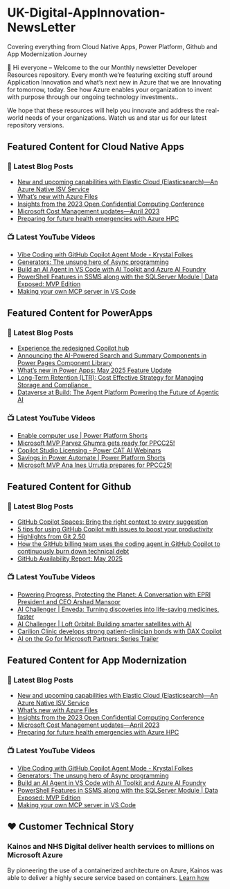 # UK-Digital-AppInnovation-NewsLetter

Covering everything from Cloud Native Apps, Power Platform, Github and App Modernization Journey

👋 Hi everyone – Welcome to the our Monthly newsletter Developer Resources repository. Every month we’re featuring exciting stuff around Application Innovation and what’s next new in Azure that we are Innovating for tomorrow, today. See how Azure enables your organization to invent with purpose through our ongoing technology investments..


We hope that these resources will help you innovate and address the real-world needs of your organizations. Watch us and star us for our latest repository versions.

## Featured Content for Cloud Native Apps


### 📝 Latest Blog Posts

    
<!-- BLOGCNA:START -->
- [New and upcoming capabilities with Elastic Cloud (Elasticsearch)—An Azure Native ISV Service](https://azure.microsoft.com/blog/new-and-upcoming-capabilities-with-elastic-cloud-elasticsearch-an-azure-native-isv-service/)
- [What’s new with Azure Files](https://azure.microsoft.com/blog/what-s-new-with-azure-files/)
- [Insights from the 2023 Open Confidential Computing Conference](https://azure.microsoft.com/blog/insights-from-the-2023-open-confidential-computing-conference/)
- [Microsoft Cost Management updates—April 2023](https://azure.microsoft.com/blog/microsoft-cost-management-updates-april-2023/)
- [Preparing for future health emergencies with Azure HPC ](https://azure.microsoft.com/blog/preparing-for-future-health-emergencies-with-azure-hpc/)
<!-- BLOGCNA:END -->

### 📺 Latest YouTube Videos

 
<!-- YOUTUBECNA:START -->
- [Vibe Coding with GitHub Copilot Agent Mode - Krystal Folkes](https://www.youtube.com/watch?v=Wr-2z42m60w)
- [Generators: The unsung hero of Async programming](https://www.youtube.com/watch?v=mAklOcbsiao)
- [Build an AI Agent in VS Code with AI Toolkit and Azure AI Foundry](https://www.youtube.com/watch?v=oltLB85Xq9E)
- [PowerShell Features in SSMS along with the SQLServer Module | Data Exposed: MVP Edition](https://www.youtube.com/watch?v=fPfLVCA_G3w)
- [Making your own MCP server in VS Code](https://www.youtube.com/watch?v=SYcQXozpb_E)
<!-- YOUTUBECNA:END -->

##  Featured Content for PowerApps
### 📝 Latest Blog Posts
<!-- BLOGPOWER:START -->
- [Experience the redesigned Copilot hub](https://www.microsoft.com/en-us/power-platform/blog/2025/06/12/experience-the-redesigned-copilot-hub/)
- [Announcing the AI-Powered Search and Summary Components in Power Pages Component Library](https://www.microsoft.com/en-us/power-platform/blog/power-pages/announcing-the-ai-powered-search-and-summary-components-in-power-pages-component-library/)
- [What’s new in Power Apps: May 2025 Feature Update](https://www.microsoft.com/en-us/power-platform/blog/power-apps/whats-new-in-power-apps-may-2025-feature-update/)
- [Long-Term Retention (LTR): Cost Effective Strategy for Managing Storage and Compliance  ](https://www.microsoft.com/en-us/power-platform/blog/2025/06/09/long-term-retention/)
- [Dataverse at Build: The Agent Platform Powering the Future of Agentic AI](https://www.microsoft.com/en-us/power-platform/blog/2025/06/03/dataverse-at-build-2025/)
<!-- BLOGPOWER:END -->
 ### 📺 Latest YouTube Videos
    
<!-- YOUTUBEPOWER:START -->
- [Enable computer use | Power Platform Shorts](https://www.youtube.com/watch?v=AtdMN9Avg8U)
- [Microsoft MVP Parvez Ghumra gets ready for PPCC25!](https://www.youtube.com/watch?v=3-_U2hJ4I3o)
- [Copilot Studio Licensing - Power CAT AI Webinars](https://www.youtube.com/watch?v=cUEGt3qWy_o)
- [Savings in Power Automate | Power Platform Shorts](https://www.youtube.com/watch?v=WICnTCCU3TU)
- [Microsoft MVP Ana Ines Urrutia prepares for PPCC25!](https://www.youtube.com/watch?v=re7Stplvrjs)
<!-- YOUTUBEPOWER:END -->

##  Featured Content for Github
### 📝 Latest Blog Posts
<!-- BLOGGITHUB:START -->
- [GitHub Copilot Spaces: Bring the right context to every suggestion](https://github.blog/ai-and-ml/github-copilot/github-copilot-spaces-bring-the-right-context-to-every-suggestion/)
- [5 tips for using GitHub Copilot with issues to boost your productivity](https://github.blog/ai-and-ml/github-copilot/5-tips-for-using-github-copilot-with-issues-to-boost-your-productivity/)
- [Highlights from Git 2.50](https://github.blog/open-source/git/highlights-from-git-2-50/)
- [How the GitHub billing team uses the coding agent in GitHub Copilot to continuously burn down technical debt](https://github.blog/ai-and-ml/github-copilot/how-the-github-billing-team-uses-the-coding-agent-in-github-copilot-to-continuously-burn-down-technical-debt/)
- [GitHub Availability Report: May 2025](https://github.blog/news-insights/company-news/github-availability-report-may-2025/)
<!-- BLOGGITHUB:END -->
### 📺 Latest YouTube Videos
<!-- YOUTUBEGITHUB:START -->
- [Powering Progress, Protecting the Planet: A Conversation with EPRI President and CEO Arshad Mansoor](https://www.youtube.com/watch?v=janSWREvB3U)
- [AI Challenger | Enveda: Turning discoveries into life-saving medicines, faster](https://www.youtube.com/watch?v=8JU5B4vTxsg)
- [AI Challenger | Loft Orbital: Building smarter satellites with AI](https://www.youtube.com/watch?v=lGtTnFlI6yA)
- [Carilion Clinic develops strong patient-clinician bonds with DAX Copilot](https://www.youtube.com/watch?v=DaMWXnKUp_U)
- [AI on the Go for Microsoft Partners: Series Trailer](https://www.youtube.com/watch?v=cWIHcbOihY4)
<!-- YOUTUBEGITHUB:END -->
##  Featured Content for App Modernization
### 📝 Latest Blog Posts
<!-- BLOGAPPMOD:START -->
- [New and upcoming capabilities with Elastic Cloud (Elasticsearch)—An Azure Native ISV Service](https://azure.microsoft.com/blog/new-and-upcoming-capabilities-with-elastic-cloud-elasticsearch-an-azure-native-isv-service/)
- [What’s new with Azure Files](https://azure.microsoft.com/blog/what-s-new-with-azure-files/)
- [Insights from the 2023 Open Confidential Computing Conference](https://azure.microsoft.com/blog/insights-from-the-2023-open-confidential-computing-conference/)
- [Microsoft Cost Management updates—April 2023](https://azure.microsoft.com/blog/microsoft-cost-management-updates-april-2023/)
- [Preparing for future health emergencies with Azure HPC ](https://azure.microsoft.com/blog/preparing-for-future-health-emergencies-with-azure-hpc/)
<!-- BLOGAPPMOD:END -->
### 📺 Latest YouTube Videos
<!-- YOUTUBEAPPMOD:START -->
- [Vibe Coding with GitHub Copilot Agent Mode - Krystal Folkes](https://www.youtube.com/watch?v=Wr-2z42m60w)
- [Generators: The unsung hero of Async programming](https://www.youtube.com/watch?v=mAklOcbsiao)
- [Build an AI Agent in VS Code with AI Toolkit and Azure AI Foundry](https://www.youtube.com/watch?v=oltLB85Xq9E)
- [PowerShell Features in SSMS along with the SQLServer Module | Data Exposed: MVP Edition](https://www.youtube.com/watch?v=fPfLVCA_G3w)
- [Making your own MCP server in VS Code](https://www.youtube.com/watch?v=SYcQXozpb_E)
<!-- YOUTUBEAPPMOD:END -->


## ♥️ Customer Technical Story 

### Kainos and NHS Digital deliver health services to millions on Microsoft Azure

By pioneering the use of a containerized architecture on Azure, Kainos was able to deliver a highly secure service based on containers. [Learn how](https://customers.microsoft.com/en-us/story/1368348549535774520-kainos-and-nhs-digital-deliver-health-services-to-millions-on-microsoft-azure)

